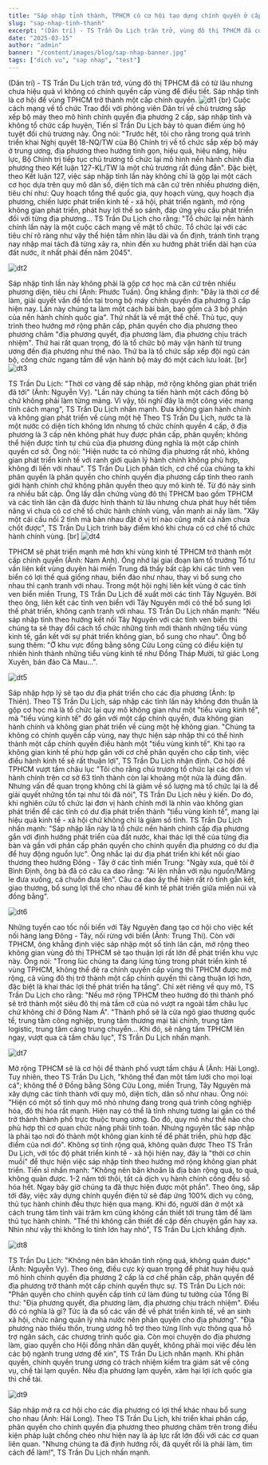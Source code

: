 ```yaml
---
title: "Sáp nhập tỉnh thành, TPHCM có cơ hội tạo dựng chính quyền ở cấp vùng?"
slug: "sap-nhap-tinh-thanh"
excerpt: "(Dân trí) - TS Trần Du Lịch trăn trở, vùng đô thị TPHCM đã có từ lâu nhưng chưa hiệu quả"
date: "2025-03-15"
author: "admin"
banner: "/content/images/blog/sap-nhap-banner.jpg"
tags: ["dich vu", "sap nhap", "test"]
---
```


(Dân trí) - TS Trần Du Lịch trăn trở, vùng đô thị TPHCM đã có từ lâu nhưng chưa hiệu quả vì không có chính quyền cấp vùng để điều tiết. Sáp nhập tỉnh là cơ hội để vùng TPHCM trở thành một cấp chính quyền.
![dt1](content/images/blog/sap-nhap1.webp)
{br}
Cuộc cách mạng về tổ chức
Trao đổi với phóng viên Dân trí về chủ trương sắp xếp bộ máy theo mô hình chính quyền địa phương 2 cấp, sáp nhập tỉnh và không tổ chức cấp huyện, Tiến sĩ Trần Du Lịch bày tỏ quan điểm ủng hộ tuyệt đối chủ trương này.
Ông nói: "Trước hết, tôi cho rằng trong quá trình triển khai Nghị quyết 18-NQ/TW của Bộ Chính trị về tổ chức sắp xếp bộ máy ở trung ương, địa phương theo hướng tinh gọn, hiệu quả, hiệu năng, hiệu lực, Bộ Chính trị tiếp tục chủ trương tổ chức lại mô hình nền hành chính địa phương theo Kết luận 127-KL/TW là một chủ trương rất đúng đắn".
Đặc biệt, theo Kết luận 127, việc sáp nhập tỉnh lần này không chỉ là gộp lại một cách cơ học dựa trên quy mô dân số, diện tích mà căn cứ trên nhiều phương diện, tiêu chí như: Quy hoạch tổng thể quốc gia, quy hoạch vùng, quy hoạch địa phương, chiến lược phát triển kinh tế - xã hội, phát triển ngành, mở rộng không gian phát triển, phát huy lợi thế so sánh, đáp ứng yêu cầu phát triển đối với từng địa phương...
TS Trần Du Lịch cho rằng: "Tổ chức lại nền hành chính lần này là một cuộc cách mạng về mặt tổ chức. Tổ chức lại với các tiêu chí rõ ràng như vậy thể hiện tầm nhìn lâu dài và ổn định, tránh tình trạng nay nhập mai tách đã từng xảy ra, nhìn đến xu hướng phát triển dài hạn của đất nước, ít nhất phải đến năm 2045".
<br>

![dt2](content/images/blog/sap-nhap2.webp)

Sáp nhập tỉnh lần này không phải là gộp cơ học mà căn cứ trên nhiều phương diện, tiêu chí (Ảnh: Phước Tuần).
Ông khẳng định: "Đây là thời cơ để làm, giải quyết vấn đề tồn tại trong bộ máy chính quyền địa phương 3 cấp hiện nay. Lần này chúng ta làm một cách bài bản, bao gồm cả 3 bộ phận của nền hành chính quốc gia".
Thứ nhất là về mặt thể chế. Thủ tục, quy trình theo hướng mở rộng phân cấp, phân quyền cho địa phương theo phương châm "địa phương quyết, địa phương làm, địa phương chịu trách nhiệm".
Thứ hai rất quan trọng, đó là tổ chức bộ máy vận hành từ trung ương đến địa phương như thế nào.
Thứ ba là tổ chức sắp xếp đội ngũ cán bộ, công chức ngang tầm để vận hành bộ máy đó một cách lưu loát.
[br]
![dt3](content/images/blog/sap-nhap3.webp)

TS Trần Du Lịch: "Thời cơ vàng để sáp nhập, mở rộng không gian phát triển đã tới" (Ảnh: Nguyễn Vy).
"Lần này chúng ta tiến hành một cách đồng bộ chứ không phải làm từng mảng. Vì vậy, tôi nghĩ đây là một công việc mang tính cách mạng", TS Trần Du Lịch nhấn mạnh.
Đưa không gian hành chính và không gian phát triển về cùng một hệ
Theo TS Trần Du Lịch, nước ta là một nước có diện tích không lớn nhưng tổ chức chính quyền 4 cấp, ở địa phương là 3 cấp nên không phát huy được phân cấp, phân quyền; không thể hiện được tính tự chủ của địa phương đúng nghĩa là một cấp chính quyền cơ sở.
Ông nói: "Hiện nước ta có những địa phương rất nhỏ, không gian phát triển kinh tế với ranh giới quản lý hành chính không phù hợp, không đi liền với nhau".
TS Trần Du Lịch phân tích, cơ chế của chúng ta khi phân quyền là phân quyền cho chính quyền địa phương cấp tỉnh theo ranh giới hành chính chứ không phân quyền theo quy mô kinh tế. Từ đó nảy sinh ra nhiều bất cập.
Ông lấy dẫn chứng vùng đô thị TPHCM bao gồm TPHCM và các tỉnh lân cận đã được hình thành từ lâu nhưng chưa phát huy hết tiềm năng vì chưa có cơ chế tổ chức hành chính vùng, vẫn mạnh ai nấy làm.
"Xây một cái cầu nối 2 tỉnh mà bàn nhau đặt ở vị trí nào cũng mất cả năm chưa chốt được", TS Trần Du Lịch trình bày điểm khó khi chưa có cơ chế tổ chức hành chính vùng.
[br]
![dt4](content/images/blog/sap-nhap4.webp)

TPHCM sẽ phát triển mạnh mẽ hơn khi vùng kinh tế TPHCM trở thành một cấp chính quyền (Ảnh: Nam Anh).
Ông nhớ lại giai đoạn làm tổ trưởng Tổ tư vấn liên kết vùng duyên hải miền Trung đã thấy bất cập khi các tỉnh ven biển có lợi thế quá giống nhau, biển đảo như nhau, thay vì bổ sung cho nhau thì cạnh tranh với nhau.
Trong một hội nghị liên kết vùng ở các tỉnh ven biển miền Trung, TS Trần Du Lịch đề xuất mời các tỉnh Tây Nguyên. Bởi theo ông, liên kết các tỉnh ven biển với Tây Nguyên mới có thể bổ sung lợi thế phát triển, không cạnh tranh với nhau.
TS Trần Du Lịch nhấn mạnh: "Nếu sáp nhập tỉnh theo hướng kết nối Tây Nguyên với các tỉnh ven biển thì chúng ta sẽ thay đổi cách tổ chức những tỉnh mới thành những tiểu vùng kinh tế, gắn kết với sự phát triển không gian, bổ sung cho nhau".
Ông bổ sung thêm: "Ở khu vực đồng bằng sông Cửu Long cũng có điều kiện tự nhiên hình thành những tiểu vùng kinh tế như Đồng Tháp Mười, tứ giác Long Xuyên, bán đảo Cà Mau...".

![dt5](content/images/blog/sap-nhap5.webp)

Sáp nhập hợp lý sẽ tạo dư địa phát triển cho các địa phương (Ảnh: Ip Thiên).
Theo TS Trần Du Lịch, sáp nhập các tỉnh lần này không đơn thuần là gộp cơ học mà là tổ chức lại quy mô không gian như một "tiểu vùng kinh tế", mà "tiểu vùng kinh tế" đó gắn với một cấp chính quyền, đưa không gian hành chính và không gian phát triển về cùng một hệ không gian.
"Chúng ta không có chính quyền cấp vùng, nay thực hiện sáp nhập thì có thể hình thành một cấp chính quyền điều hành một "tiểu vùng kinh tế". Khi tạo ra không gian kinh tế phù hợp gắn với cơ chế phân quyền cho cấp tỉnh, việc điều hành kinh tế sẽ rất thuận lợi", TS Trần Du Lịch nhận định.
Cơ hội để TPHCM vượt tầm châu lục
"Tôi cho rằng chủ trương tổ chức lại các đơn vị hành chính trên cơ sở 63 tỉnh thành còn lại khoảng một nửa là đúng đắn. Nhưng vấn đề quan trọng không chỉ là giảm về số lượng mà tổ chức lại là để giải quyết những tồn tại như tôi đã nói", TS Trần Du Lịch nêu ý kiến.
Do đó, khi nghiên cứu tổ chức lại đơn vị hành chính mới là nhìn vào không gian phát triển để các tỉnh có dư địa phát triển thành "tiểu vùng kinh tế", mang lại hiệu quả kinh tế - xã hội chứ không chỉ là giảm số tỉnh.
TS Trần Du Lịch nhấn mạnh: "Sáp nhập lần này là tổ chức nền hành chính cấp địa phương gắn với định hướng phát triển của đất nước, khai thác lợi thế của từng địa bàn và gắn với phân cấp phân quyền cho chính quyền địa phương có dư địa để huy động nguồn lực".
Ông nhắc lại dư địa phát triển khi kết nối giao thương theo hướng Đông - Tây ở các tỉnh miền Trung: "Ngày xưa, quê tôi ở Bình Định, ông bà đã có câu ca dao rằng: "Ai lên nhắn với nậu nguồn/Măng le đưa xuống, cá chuồn đưa lên". Câu ca dao ấy thể hiện rất rõ tính gắn kết, giao thương, bổ sung lợi thế cho nhau để kinh tế phát triển giữa miền núi và đồng bằng".

![dt6](content/images/blog/sap-nhap6.webp)

Những tuyến cao tốc nối biển với Tây Nguyên đang tạo cơ hội cho việc kết nối hàng lang Đông - Tây, nối rừng với biển (Ảnh: Trung Thi).
Còn với TPHCM, ông khẳng định việc sáp nhập một số tỉnh lân cận, mở rộng theo không gian vùng đô thị TPHCM sẽ tạo thuận lợi rất lớn để phát triển khu vực này.
Ông nói: "Trong lúc chúng ta đang lúng túng trong phát triển kinh tế vùng TPHCM, không thể đẻ ra chính quyền cấp vùng thì TPHCM được mở rộng, cả vùng đô thị trở thành một cấp chính quyền thì càng thuận lợi hơn, đặc biệt là khai thác lợi thế phát triển hạ tầng".
Chỉ xét riêng về quy mô, TS Trần Du Lịch cho rằng: "Nếu mở rộng TPHCM theo hướng đó thì thành phố sẽ trở thành một siêu đô thị mà tầm cỡ của nó vượt ra ngoài tầm châu lục chứ không chỉ ở Đông Nam Á".
"Thành phố sẽ là cửa ngõ giao thương quốc tế, trung tâm công nghiệp, trung tâm thương mại tài chính, trung tâm logistic, trung tâm cảng trung chuyển... Khi đó, sẽ nâng tầm TPHCM lên ngay, vượt qua cả tầm châu lục", TS Trần Du Lịch nhấn mạnh.

![dt7](content/images/blog/sap-nhap7.webp)

Mở rộng TPHCM sẽ là cơ hội để thành phố vượt tầm châu Á (Ảnh: Hải Long).
Tuy nhiên, theo TS Trần Du Lịch, "không thể đan một tấm lưới cho mọi loại cá"; không thể ở Đồng bằng Sông Cửu Long, miền Trung, Tây Nguyên mà xây dựng các tỉnh thành với quy mô, diện tích, dân số như nhau.
Ông nói: "Hiện có một số tỉnh quy mô nhỏ nhưng đang trong quá trình công nghiệp hóa, đô thị hóa rất mạnh. Hiện nay có thể là tỉnh nhưng tương lai gần có thể trở thành thành phố trực thuộc trung ương. Do đó, quy mô như thế nào cho phù hợp thì cơ quan chức năng phải tính toán. Nhưng nguyên tắc sáp nhập là phải tạo nơi đó thành một không gian kinh tế để phát triển, phù hợp đặc điểm của nơi đó".
Không sợ tỉnh rộng quá, không quản được
Theo TS Trần Du Lịch, với tốc độ phát triển kinh tế - xã hội hiện nay, đây là "thời cơ chín muồi" để thực hiện việc sáp nhập tỉnh theo hướng mở rộng không gian phát triển.
Tiến sĩ nhấn mạnh: "Không nên băn khoăn là địa bàn rộng quá, to quá, không quản được. 1-2 năm tới thôi, tất cả dịch vụ hành chính công đều số hóa hết. Ngay bây giờ chúng ta đã thực hiện được một phần".
Theo ông, sắp tới đây, việc xây dựng chính quyền điện tử sẽ đáp ứng 100% dịch vụ công, thủ tục hành chính đều thực hiện qua mạng. Khi đó, người dân ở một xã cách trung tâm tỉnh vài trăm km cũng không cần thiết tới trung tâm để làm thủ tục hành chính.
"Thế thì không cần thiết đề cập đến chuyện gần hay xa. Nhìn như vậy thì không lo tỉnh lớn hay nhỏ", TS Trần Du Lịch khẳng định.

![dt8](content/images/blog/sap-nhap8.webp)

TS Trần Du Lịch: "Không nên băn khoăn tỉnh rộng quá, không quản được" (Ảnh: Nguyễn Vy).
Theo ông, điều cực kỳ quan trọng để phát huy hiệu quả mô hình chính quyền địa phương 2 cấp là cơ chế phân cấp, phân quyền để địa phương trở thành một cấp chính quyền thực sự.
TS Trần Du Lịch nói: "Phân quyền cho chính quyền cấp tỉnh cứ làm đúng tư tưởng của Tổng Bí thư: "Địa phương quyết, địa phương làm, địa phương chịu trách nhiệm". Điều đó có nghĩa là gì? Tức là đa số các vấn đề về phát triển kinh tế, về an sinh xã hội, chức năng quản lý nhà nước nên phân quyền cho địa phương".
"Địa phương nào thiếu thốn, trung ương hỗ trợ theo từng lĩnh vực thông qua hỗ trợ ngân sách, các chương trình quốc gia. Còn mọi chuyện do địa phương làm, giao quyền cho Hội đồng nhân dân quyết, không phải mọi việc đều lên các bộ ngành trung ương để xin", TS Trần Du Lịch nhấn mạnh.
Khi phân quyền, chính quyền trung ương có trách nhiệm kiểm tra giám sát về công vụ, chế tài lạm quyền. Nếu địa phương lạm quyền, xâm hại lợi ích quốc gia thì chế tài.

![dt9](content/images/blog/sap-nhap9.webp)

Sáp nhập mở ra cơ hội cho các địa phương có lợi thế khác nhau bổ sung cho nhau (Ảnh: Hải Long).
Theo TS Trần Du Lịch, khi triển khai phân cấp, phân quyền cho chính quyền địa phương theo phương châm trên trong điều kiện pháp luật chồng chéo như hiện nay là áp lực rất lớn đối với các cơ quan liên quan.
"Nhưng chúng ta đã định hướng rồi, đã quyết rồi là phải làm, tìm cách để làm!", TS Trần Du Lịch nhấn mạnh.

